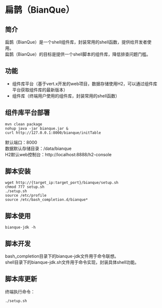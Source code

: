 # 扁鹊（BianQue）

## 简介
扁鹊（BianQue）是一个shell组件库，封装常用的shell函数，提供给开发者使用。  
扁鹊（BianQue）的目标是提供一个shell脚本的组件库，降低排查问题门槛。
## 功能
- 组件库平台（基于vert.x开发的web项目，数据存储使用H2，可以通过组件库平台获取组件库的最新版本）
- 组件库（终端用户使用的组件库，封装常用的shell函数）
## 组件库平台部署
```shell
mvn clean package
nohup java -jar bianque.jar &
curl http://127.0.0.1:8000/bianque/initTable
```
默认端口：8000  
数据默认存储目录：/data/bianque  
H2默认web控制台：http://localhost:8888/h2-console
## 脚本安装
```shell
wget http://{target_ip:target_port}/bianque/setup.sh
chmod 777 setup.sh
./setup.sh
source /etc/profile
source /etc/bash_completion.d/bianque*
```
## 脚本使用
```shell
bianque-jdk -h
```
## 脚本开发
bash_completion目录下的bianque-jdk文件用于命令联想。  
shell目录下的bianque-jdk.sh文件用于命令实现，封装具体shell功能。

## 脚本库更新
终端执行命令：
```shell
./setup.sh
```